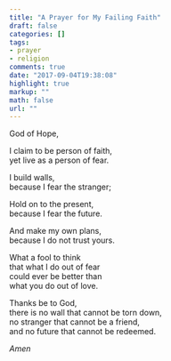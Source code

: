 ```yaml
---
title: "A Prayer for My Failing Faith"
draft: false
categories: []
tags:
- prayer
- religion
comments: true
date: "2017-09-04T19:38:08"
highlight: true
markup: ""
math: false
url: ""
---
```


God of Hope,

I claim to be person of faith,  
yet live as a person of fear.

I build walls,  
because I fear the stranger;

Hold on to the present,  
because I fear the future.

And make my own plans,  
because I do not trust yours.

What a fool to think   
that what I do out of fear  
could ever be better than  
what you do out of love.

Thanks be to God,  
there is no wall that cannot be torn down,  
no stranger that cannot be a friend,  
and no future that cannot be redeemed.

*Amen*
